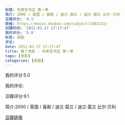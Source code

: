```yaml
---
标题: 布莱克书店 第一季
简介: 2000 / 英国 / 喜剧 / 迪兰·莫兰 / 迪兰·莫兰 比尔·贝利
豆瓣评分: '9.1'
链接: https://movie.douban.com/subject/1482132/
创建时间: '2011-01-17 17:17:47'
我的评分: '5.0'
标签: 英剧
评论:
date: 2011-01-17 17:17:47
title: 看了电影 - 布莱克书店 第一季
tags: [电影]
categories: [英剧]
---
```


我的评分:5.0

我的评论:

豆瓣评分:9.1

简介:2000 / 英国 / 喜剧 / 迪兰·莫兰 / 迪兰·莫兰 比尔·贝利

[豆瓣链接](https://movie.douban.com/subject/1482132/)

